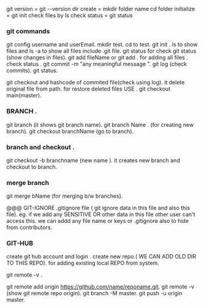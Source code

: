 git version = git --version
dir create = mkdir folder name
cd folder
initialize = git init
check files by ls
check status = git status

### git commands  ###
git config  username and userEmail.
mkdir test.
cd to test.
git init .
ls to show files and ls -a to show all files include .git file.
git status for check git status (show changes in files).
git add fileName or git add . for adding all files .
check status .
git commit -m "any meaningful message ".
git log (check commits).
git status.

git checkout and hashcode of commited file(check using log). 
it delete original file from path.
for restore deleted files USE .
git checkout main(master).

### BRANCH .
git branch (it shows git branch name).
git branch Name . (for creating new branch).
git checkout branchName (go to branch).

### branch and checkout .
git checkout -b branchname (new name ).
it creates new branch and checkout to branch.

### merge branch
git merge bName (for merging b/w branches).

@@@ GIT-IGNORE
.gitignore file ( git ignore data in this file and also this file).
eg. if we add any SENSITIVE OR other data in this file other user can't access this.
we can addd any file name or keys or .gitignore also to hide from contributors.

### GIT-HUB ###
create git hub account and login .
create new repo.( WE CAN ADD OLD DIR TO THIS REPO).
for adding existing local REPO from system.

git remote -v .

git remote add origin https://github.com/name/reponame.git.
git remote -v (show git remote repo origin).
git branch -M master.
git push -u origin master.




